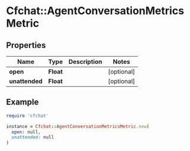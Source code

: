 # Cfchat::AgentConversationMetricsMetric

## Properties

| Name | Type | Description | Notes |
| ---- | ---- | ----------- | ----- |
| **open** | **Float** |  | [optional] |
| **unattended** | **Float** |  | [optional] |

## Example

```ruby
require 'cfchat'

instance = Cfchat::AgentConversationMetricsMetric.new(
  open: null,
  unattended: null
)
```

